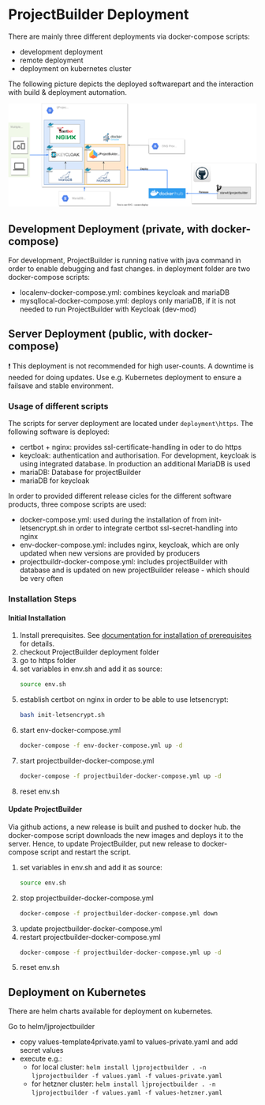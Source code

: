 # ProjectBuilder Deployment

There are mainly three different deployments via docker-compose scripts:
* development deployment
* remote deployment
* deployment on kubernetes cluster

The following picture depicts the deployed softwarepart and the interaction with build & deployment automation.

![Overall picture](diagrams/deployment-current.drawio.svg)

## Development Deployment (private, with docker-compose)

For development, ProjectBuilder is running native with java command in order to enable debugging and fast changes. in deployment folder are two docker-compose scripts:
* localenv-docker-compose.yml: combines keycloak and mariaDB
* mysqllocal-docker-compose.yml: deploys only mariaDB, if it is not needed to run ProjectBuilder with Keycloak (dev-mod)

## Server Deployment (public, with docker-compose)

:heavy_exclamation_mark: This deployment is not recommended for high user-counts. A downtime is needed for doing updates. Use e.g. Kubernetes deployment to ensure a failsave and stable environment.

### Usage of different scripts

The scripts for server deployment are located under `deployment\https`. The following software is deployed:

* certbot + nginx: provides ssl-certificate-handling in oder to do https
* keycloak: authentication and authorisation. For development, keycloak is using integrated database. In production an additional MariaDB is used
* mariaDB: Database for projectBuilder
* mariaDB for keycloak

In order to provided different release cicles for the different software products, three compose scripts are used:

* docker-compose.yml: used during the installation of from init-letsencrypt.sh in order to integrate certbot ssl-secret-handling into nginx
* env-docker-compose.yml: includes nginx, keycloak, which are only updated when new versions are provided by producers
* projectbuildr-docker-compose.yml: includes projectBuilder with database and is updated on new projectBuilder release - which should be very often

### Installation Steps

#### Initial Installation

1) Install prerequisites. See [documentation for installation of prerequisites](installation/prerequisites-installation.md) for details.
2) checkout ProjectBuilder deployment folder
3) go to https folder
4) set variables in env.sh and add it as source:
    ```bash
    source env.sh
    ```
5) establish certbot on nginx in order to be able to use letsencrypt:
    ```bash
    bash init-letsencrypt.sh
    ```
6) start env-docker-compose.yml
    ```bash
    docker-compose -f env-docker-compose.yml up -d
    ```
7) start projectbuilder-docker-compose.yml
    ```bash
    docker-compose -f projectbuilder-docker-compose.yml up -d
    ```
8) reset env.sh

#### Update ProjectBuilder

Via github actions, a new release is built and pushed to docker hub. the docker-compose script downloads the new images and deploys it to the server. Hence, to update ProjectBuilder, put new release to docker-compose script and restart the script.

1) set variables in env.sh and add it as source:
    ```bash
    source env.sh
    ```
2) stop projectbuilder-docker-compose.yml
    ```bash
    docker-compose -f projectbuilder-docker-compose.yml down
    ```
3) update projectbuilder-docker-compose.yml
4) restart projectbuilder-docker-compose.yml
    ```bash
    docker-compose -f projectbuilder-docker-compose.yml up -d
    ```
5) reset env.sh

## Deployment on Kubernetes

There are helm charts available for deployment on kubernetes.

Go to helm/ljprojectbuilder
- copy values-template4private.yaml to values-private.yaml and add secret values
- execute e.g.:
  - for local cluster: `helm install ljprojectbuilder . -n ljprojectbuilder -f values.yaml -f values-private.yaml`
  - for hetzner cluster: `helm install ljprojectbuilder . -n ljprojectbuilder -f values.yaml -f values-hetzner.yaml`
